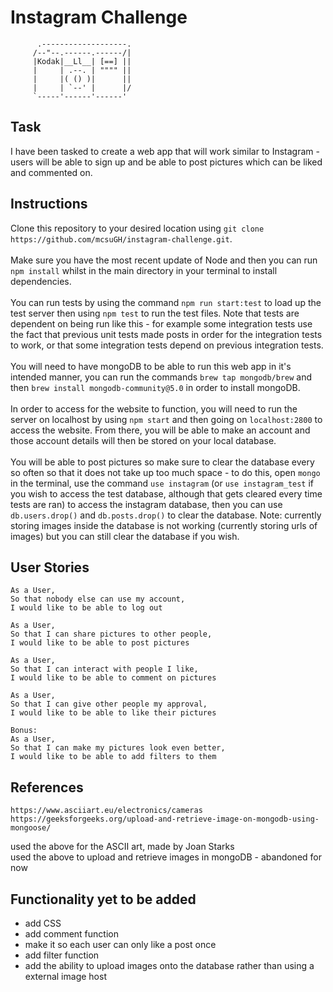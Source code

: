 # Instagram Challenge
```       
      .-------------------.
     /--"--.------.------/|
     |Kodak|__Ll__| [==] ||
     |     | .--. | """" ||
     |     |( () )|      ||
     |     | `--' |      |/
     `-----'------'------'
```

## Task
I have been tasked to create a web app that will work similar to Instagram - users will be able to sign up and be able to post pictures which can be liked and commented on.

## Instructions
Clone this repository to your desired location using `git clone https://github.com/mcsuGH/instagram-challenge.git`.\
\
Make sure you have the most recent update of Node and then you can run `npm install` whilst in the main directory in your terminal to install dependencies.\
\
You can run tests by using the command `npm run start:test` to load up the test server then using `npm test` to run the test files. Note that tests are dependent on being run like this - for example some integration tests use the fact that previous unit tests made posts in order for the integration tests to work, or that some integration tests depend on previous integration tests.\
\
You will need to have mongoDB to be able to run this web app in it's intended manner, you can run the commands `brew tap mongodb/brew` and then `brew install mongodb-community@5.0` in order to install mongoDB.\
\
In order to access for the website to function, you will need to run the server on localhost by using `npm start` and then going on `localhost:2800` to access the website. From there, you will be able to make an account and those account details will then be stored on your local database.\
\
You will be able to post pictures so make sure to clear the database every so often so that it does not take up too much space - to do this, open `mongo` in the terminal, use the command `use instagram` (or `use instagram_test` if you wish to access the test database, although that gets cleared every time tests are ran) to access the instagram database, then you can use `db.users.drop()` and `db.posts.drop()` to clear the database. Note: currently storing images inside the database is not working (currently storing urls of images) but you can still clear the database if you wish.

## User Stories
```
As a User,
So that nobody else can use my account,
I would like to be able to log out

As a User,
So that I can share pictures to other people,
I would like to be able to post pictures

As a User,
So that I can interact with people I like,
I would like to be able to comment on pictures

As a User,
So that I can give other people my approval,
I would like to be able to like their pictures

Bonus:
As a User,
So that I can make my pictures look even better,
I would like to be able to add filters to them
```

## References
```
https://www.asciiart.eu/electronics/cameras
https://geeksforgeeks.org/upload-and-retrieve-image-on-mongodb-using-mongoose/
```
used the above for the ASCII art, made by Joan Starks\
used the above to upload and retrieve images in mongoDB - abandoned for now

## Functionality yet to be added
- add CSS
- add comment function
- make it so each user can only like a post once
- add filter function
- add the ability to upload images onto the database rather than using a external image host
